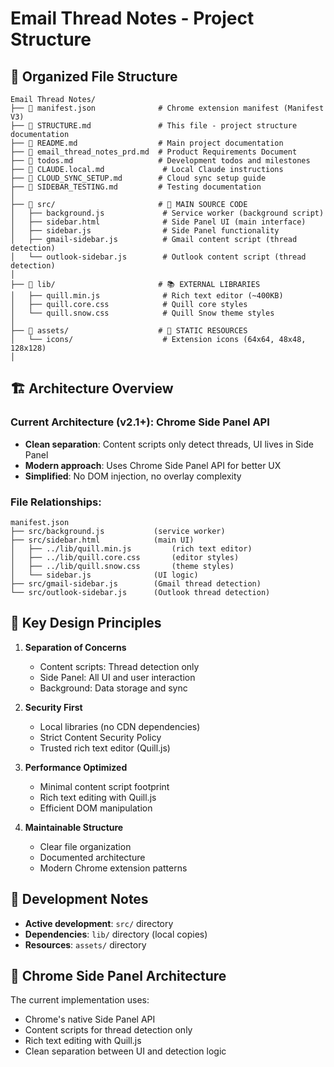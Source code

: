 # Email Thread Notes - Project Structure

## 📁 Organized File Structure

```
Email Thread Notes/
├── 📄 manifest.json              # Chrome extension manifest (Manifest V3)
├── 📄 STRUCTURE.md               # This file - project structure documentation
├── 📄 README.md                  # Main project documentation
├── 📄 email_thread_notes_prd.md  # Product Requirements Document
├── 📄 todos.md                   # Development todos and milestones
├── 📄 CLAUDE.local.md             # Local Claude instructions
├── 📄 CLOUD_SYNC_SETUP.md        # Cloud sync setup guide
├── 📄 SIDEBAR_TESTING.md         # Testing documentation
│
├── 📂 src/                       # 🎯 MAIN SOURCE CODE
│   ├── background.js             # Service worker (background script)
│   ├── sidebar.html              # Side Panel UI (main interface)
│   ├── sidebar.js                # Side Panel functionality
│   ├── gmail-sidebar.js          # Gmail content script (thread detection)
│   └── outlook-sidebar.js        # Outlook content script (thread detection)
│
├── 📂 lib/                       # 📚 EXTERNAL LIBRARIES
│   ├── quill.min.js              # Rich text editor (~400KB)
│   ├── quill.core.css            # Quill core styles
│   └── quill.snow.css            # Quill Snow theme styles
│
├── 📂 assets/                    # 🎨 STATIC RESOURCES
│   └── icons/                    # Extension icons (64x64, 48x48, 128x128)
│
```

## 🏗️ Architecture Overview

### **Current Architecture (v2.1+)**: Chrome Side Panel API
- **Clean separation**: Content scripts only detect threads, UI lives in Side Panel
- **Modern approach**: Uses Chrome Side Panel API for better UX
- **Simplified**: No DOM injection, no overlay complexity

### **File Relationships**:
```
manifest.json
├── src/background.js           (service worker)
├── src/sidebar.html            (main UI)
│   ├── ../lib/quill.min.js         (rich text editor)
│   ├── ../lib/quill.core.css       (editor styles)
│   ├── ../lib/quill.snow.css       (theme styles)
│   └── sidebar.js              (UI logic)
├── src/gmail-sidebar.js        (Gmail thread detection)
└── src/outlook-sidebar.js      (Outlook thread detection)
```

## 🎯 Key Design Principles

1. **Separation of Concerns**
   - Content scripts: Thread detection only
   - Side Panel: All UI and user interaction
   - Background: Data storage and sync

2. **Security First**
   - Local libraries (no CDN dependencies)
   - Strict Content Security Policy
   - Trusted rich text editor (Quill.js)

3. **Performance Optimized**
   - Minimal content script footprint
   - Rich text editing with Quill.js
   - Efficient DOM manipulation

4. **Maintainable Structure**
   - Clear file organization
   - Documented architecture
   - Modern Chrome extension patterns

## 📝 Development Notes

- **Active development**: `src/` directory
- **Dependencies**: `lib/` directory (local copies)
- **Resources**: `assets/` directory

## 🔄 Chrome Side Panel Architecture

The current implementation uses:
- Chrome's native Side Panel API
- Content scripts for thread detection only
- Rich text editing with Quill.js
- Clean separation between UI and detection logic